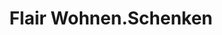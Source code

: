 ---
title: "Flair Wohnen.Schenken"
url: /bad-duerkheim/flair-wohnen-schenken/
shop: Raumausstattung
---